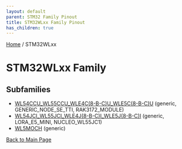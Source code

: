 ```yaml
---
layout: default
parent: STM32 Family Pinout
title: STM32WLxx Family Pinout
has_children: true
---
```


[Home](../index.md) / STM32WLxx

# STM32WLxx Family

## Subfamilies

- [WL54CCU_WL55CCU_WLE4C(8-B-C)U_WLE5C(8-B-C)U](WL54CCU_WL55CCU_WLE4C(8-B-C)U_WLE5C(8-B-C)U/pinout.md) (generic, GENERIC_NODE_SE_TTI, RAK3172_MODULE)
- [WL54JCI_WL55JCI_WLE4J(8-B-C)I_WLE5J(8-B-C)I](WL54JCI_WL55JCI_WLE4J(8-B-C)I_WLE5J(8-B-C)I/pinout.md) (generic, LORA_E5_MINI, NUCLEO_WL55JC1)
- [WL5MOCH](WL5MOCH/pinout.md) (generic)


[Back to Main Page](../index.md)